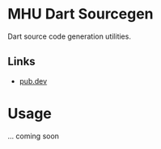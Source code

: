 # MHU Dart Sourcegen

Dart source code generation utilities.

## Links

* [pub.dev](https://pub.dev/packages/mhu_dart_sourcegen)

# Usage

... coming soon